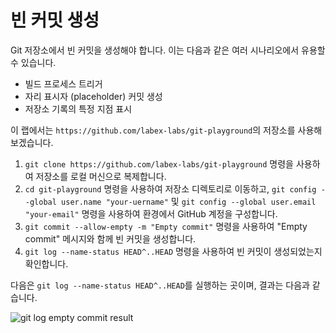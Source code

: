 # 빈 커밋 생성

Git 저장소에서 빈 커밋을 생성해야 합니다. 이는 다음과 같은 여러 시나리오에서 유용할 수 있습니다.

- 빌드 프로세스 트리거
- 자리 표시자 (placeholder) 커밋 생성
- 저장소 기록의 특정 지점 표시

이 랩에서는 `https://github.com/labex-labs/git-playground`의 저장소를 사용해 보겠습니다.

1. `git clone https://github.com/labex-labs/git-playground` 명령을 사용하여 저장소를 로컬 머신으로 복제합니다.
2. `cd git-playground` 명령을 사용하여 저장소 디렉토리로 이동하고, `git config --global user.name "your-uername"` 및 `git config --global user.email "your-email"` 명령을 사용하여 환경에서 GitHub 계정을 구성합니다.
3. `git commit --allow-empty -m "Empty commit"` 명령을 사용하여 "Empty commit" 메시지와 함께 빈 커밋을 생성합니다.
4. `git log --name-status HEAD^..HEAD` 명령을 사용하여 빈 커밋이 생성되었는지 확인합니다.

다음은 `git log --name-status HEAD^..HEAD`를 실행하는 곳이며, 결과는 다음과 같습니다.

![git log empty commit result](../assets/challenge-create-empty-commit-step1-1.png)
